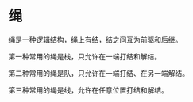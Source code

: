 # 绳

绳是一种逻辑结构，绳上有结，结之间互为前驱和后继。

第一种常用的绳是栈，只允许在一端打结和解结。

第二种常用的绳是队，只允许在一端打结、在另一端解结。

第三种常用的绳是线，允许在任意位置打结和解结。

